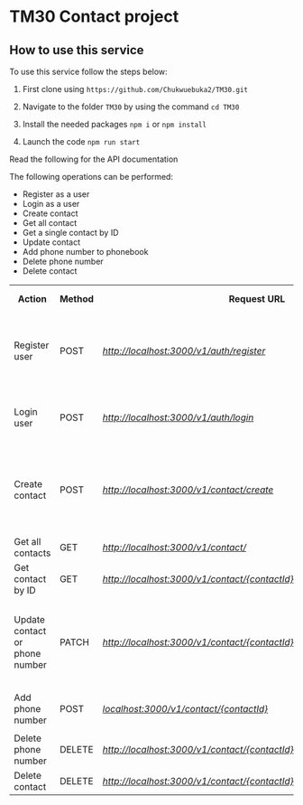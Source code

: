 # TM30 Contact project

## How to use this service

To use this service follow the steps below:
1. First clone using 
`https://github.com/Chukwuebuka2/TM30.git`


2. Navigate to the folder `TM30` by using the command
`cd TM30`

3. Install the needed packages
`npm i`
or 
`npm install`

3. Launch the code
`npm run start`



Read the following for the API documentation 

The following operations can be performed: 
- Register as a user
- Login as a user
- Create contact
- Get all contact
- Get a single contact by ID
- Update contact
- Add phone number to phonebook
- Delete phone number
- Delete contact

<table>
    <tbody>
        <tr>
            <th>Action</th>
            <th>Method</th>
            <th>Request URL</th>
            <th>Authorization</th>
            <th>Request body</th>
            <th>Request parameter</th>
            <th>Request query</th>
        </tr>
        <tr>
            <td>Register user</td>
            <td>POST</td>
            <td><i><u>http://localhost:3000/v1/auth/register</u></i></td>
            <td>NIL</td>
            <td>
                <ul>
                    <li> password: Tobiloba2@@#</li>
                    <li> email: nwokporochukwuebuka@yahoo.com</li>
                    <li>firstName: Chukwuebuka</li>
                    <li>lastName: Nwokporo</li>
                </ul>
            </td>
            <td>NIL</td>
            <td>NIL</td>
        </tr>
        <tr>
            <td>Login user</td>
            <td>POST</td>
            <td><i><u>http://localhost:3000/v1/auth/login</u></i></td>
            <td>NIL</td>
            <td>
                <ul>
                    <li> password: Tobiloba2@@#</li>
                    <li> email: nwokporochukwuebuka@yahoo.com</li>
                </ul>
            </td>
            <td>NIL</td>
            <td>NIL</td>
        </tr>
        <tr>
            <td>Create contact</td>
            <td>POST</td>
            <td><i><u>http://localhost:3000/v1/contact/create</u></i></td>
            <td>YES</td>
            <td>
                <ul>
                    <li> firstName: Chukwuebuka2</li>
                    <li> lastName: Nwokporo</li>
                    <li> phonebook
                        <ul>
                            <li>type: mobile</li>
                            <li>phoneNumber: +2349032513401</li>
                        </ul>
                    </li>
                </ul>
            </td>
            <td>NIL</td>
            <td>NIL</td>
        </tr>
        <tr>
            <td>Get all contacts</td>
            <td>GET</td>
            <td><i><u>http://localhost:3000/v1/contact/</u></i></td>
            <td>YES</td>
            <td>NIL</td>
            <td>NIL</td>
            <td>NIL</td>
        </tr>
        <tr>
            <td>Get contact by ID</td>
            <td>GET</td>
            <td><i><u>http://localhost:3000/v1/contact/{contactId}</u></i></td>
            <td>YES</td>
            <td>NIL</td>
            <td>contactId: 2</td>
            <td>NIL</th>
        </tr>
        <tr>
            <td>Update contact or phone number</td>
            <td>PATCH</td>
            <td><i><u>http://localhost:3000/v1/contact/{contactId}/phonebook/{phonebookId}</u></i></td>
            <td>YES</td>
            <td>
                <ul>
                    <li> firstName: Chukwuebuka</li>
                    <li> lastName: Oluwatobiloba</li>
                    <li> phonebook
                        <ul>
                            <li>type: mobile</li>
                            <li>phoneNumber: +2348116338050</li>
                        </ul>
                    </li>
                </ul>
            </td>
            <td>
                <ul>
                    <li>contactID: 2</li>
                    <li>phoneBookId: 4</li>
                </ul>
            </td>
            <td>NIL</td>
        </tr>
        <tr>
            <td>Add phone number</td>
            <td>POST</td>
            <td><i><u>localhost:3000/v1/contact/{contactId}</u></i></td>
            <td>YES</td>
            <td>
                <ul>
                    <li>type: mobile</li>
                    <li>phoneNumber: +2348116338050</li>
                </ul>
            </td>
            <td>
                <ul>
                    <li>contactID: 2</li>
                </ul>
            </td>
            <td>NIL</td>
        </tr>
        <tr>
            <td>Delete phone number</td>
            <td>DELETE</td>
            <td><i><u>http://localhost:3000/v1/contact/{contactId}/phonebook/{phonebookId}</u></i></td>
            <td>YES</td>
            <td>NIL</td>
            <td>NIL</th>
            <td>NIL</th>
        </tr>
        <tr>
            <td>Delete contact</td>
            <td>DELETE</td>
            <td><i><u>http://localhost:3000/v1/contact/{contactId}</u></i></td>
            <td>YES</td>
            <td>NIL</td>
            <td>contactId: 3</th>
            <td>NIL</th>
        </tr>
    </tbody>

</table>
